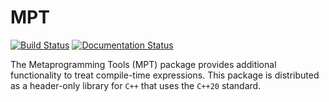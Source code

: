 MPT
===

[![Build Status](https://travis-ci.com/mramospe/mpt.svg?branch=master)](https://travis-ci.com/mramospe/mpt)
[![Documentation Status](https://img.shields.io/badge/documentation-doxygen-blue)](https://mramospe.github.io/mpt)

The Metaprogramming Tools (MPT) package provides additional functionality to treat compile-time expressions.
This package is distributed as a header-only library for `C++` that uses the `C++20` standard.
